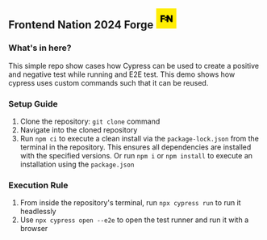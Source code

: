  ## Frontend Nation 2024 Forge  <img src="Frontend-nation.png" alt="drawing" width="40"/>


 ### What's in here?

 This simple repo show cases how Cypress can be used to create a positive and negative test while running and E2E test. This demo shows how cypress uses custom commands such that it can be reused.

 ### Setup Guide

1. Clone the repository: `git clone` command
2. Navigate into the cloned repository
3. Run `npm ci` to execute a clean install via the `package-lock.json` from the terminal in the repository. This ensures all dependencies are installed with the specified versions. Or run `npm i` or `npm install` to execute an installation using the `package.json`

### Execution Rule

1. From inside the repository's terminal, run `npx cypress run` to run it headlessly
2. Use `npx cypress open --e2e` to open the test runner and run it with a browser


